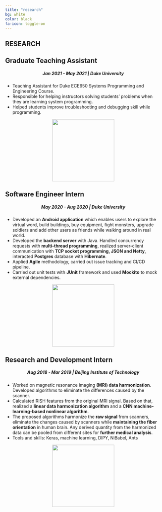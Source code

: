 ```yaml
---
title: "research"
bg: white
color: black
fa-icon: toggle-on
---
```


<div id="research" class="background-alt">
        <h2 class="heading" >RESEARCH</h2> 
        <div id="research-timeline">
            <div data-date="Jan 2021 - May 2021">
                <h2>Graduate Teaching Assistant</h2>
                <h5 align = "center" >Jan 2021 - May 2021 | Duke University</h5>
                <ul>
                  <li>Teaching Assistant for Duke ECE650 Systems Programming and Engineering Course.</li>
                  <li>Responsible for helping instructors solving students’ problems when they are learning system programming.</li>
                  <li>Helped students improve troubleshooting and debugging skill while programming.</li>
                </ul>
                <div align="center"> 
                      <img src="img/app.jpg" width="200px" />
                </div>
            </div>
            <div data-date="May 2020 - Aug 2020">
                <h2>Software Engineer Intern</h2>
                <h5 align = "center" >May 2020 - Aug 2020 | Duke University</h5>
                <ul>
                  <li>Developed an <strong>Android application</strong> which enables users to explore the virtual word, build buildings, buy equipment, fight monsters, upgrade soldiers and add other users as friends while walking around in real world.</li>
                  <li>Developed the <strong>backend server</strong> with Java. Handled concurrency requests with <strong>multi-thread programming</strong>, realized server-client communication with <strong>TCP socket programming, JSON and Netty</strong>, interacted <strong>Postgres</strong> database with <strong>Hibernate</strong>.</li>
                  <li>Applied <strong>Agile</strong> methodology, carried out issue tracking and CI/CD pipeline.</li>
                  <li>Carried out unit tests with <strong>JUnit</strong> framework and used <strong>Mockito</strong> to mock external dependencies.</li>
                </ul>
                <div align="center"> 
                      <img src="img/app.jpg" width="200px" />
                </div>
            </div>
            <div data-date="Aug 2018 - Mar 2019">
                <h2>Research and Development Intern</h2>
                <h5 align = "center" >Aug 2018 - Mar 2019 | Beijing Institute of Technology</h5>
                <ul>
                  <li>Worked on magnetic resonance imaging <strong>(MRI) data harmonization</strong>. Developed algorithms to eliminate the differences caused by the scanner.</li>
                  <li>Calculated RISH features from the original MRI signal. Based on that, realized a <strong>linear data harmonization algorithm</strong> and a <strong>CNN machine-learning-based nonlinear algorithm</strong>.</li>
                  <li>The proposed algorithms harmonize the <strong>raw signal</strong> from scanners, eliminate the changes caused by scanners while <strong>maintaining the fiber orientation</strong> in human brain. Any derived quantity from the harmonized data can be pooled from different sites for <strong>further medical analysis</strong>.</li>
                  <li>Tools and skills: Keras, machine learning, DIPY, NiBabel, Ants</li>
                </ul>
                <div align="center"> 
                      <img src="img/MRI.jpg" width="200px" />
                </div>
            </div>
        </div>
    </div>
